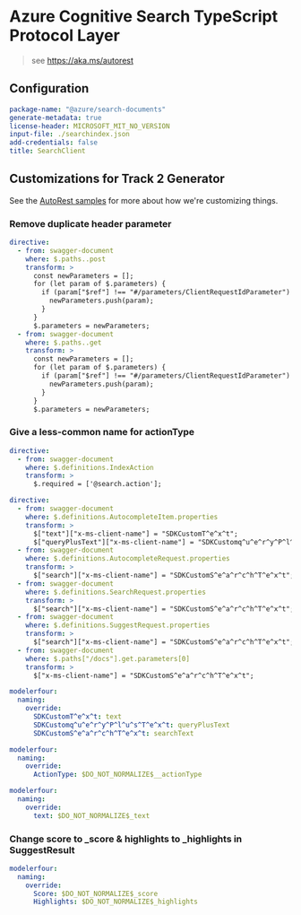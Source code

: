# Azure Cognitive Search TypeScript Protocol Layer

> see https://aka.ms/autorest

## Configuration

```yaml
package-name: "@azure/search-documents"
generate-metadata: true
license-header: MICROSOFT_MIT_NO_VERSION
input-file: ./searchindex.json
add-credentials: false
title: SearchClient
```

## Customizations for Track 2 Generator

See the [AutoRest samples](https://github.com/Azure/autorest/tree/master/Samples/3b-custom-transformations)
for more about how we're customizing things.

### Remove duplicate header parameter

```yaml
directive:
  - from: swagger-document
    where: $.paths..post
    transform: >
      const newParameters = [];
      for (let param of $.parameters) {
        if (param["$ref"] !== "#/parameters/ClientRequestIdParameter") {
          newParameters.push(param);
        }
      }
      $.parameters = newParameters;
  - from: swagger-document
    where: $.paths..get
    transform: >
      const newParameters = [];
      for (let param of $.parameters) {
        if (param["$ref"] !== "#/parameters/ClientRequestIdParameter") {
          newParameters.push(param);
        }
      }
      $.parameters = newParameters;
```

### Give a less-common name for actionType

```yaml
directive:
  - from: swagger-document
    where: $.definitions.IndexAction
    transform: >
      $.required = ['@search.action'];
```

```yaml
directive:
  - from: swagger-document
    where: $.definitions.AutocompleteItem.properties
    transform: >
      $["text"]["x-ms-client-name"] = "SDKCustomT^e^x^t";
      $["queryPlusText"]["x-ms-client-name"] = "SDKCustomq^u^e^r^y^P^l^u^s^T^e^x^t";
  - from: swagger-document
    where: $.definitions.AutocompleteRequest.properties
    transform: >
      $["search"]["x-ms-client-name"] = "SDKCustomS^e^a^r^c^h^T^e^x^t";
  - from: swagger-document
    where: $.definitions.SearchRequest.properties
    transform: >
      $["search"]["x-ms-client-name"] = "SDKCustomS^e^a^r^c^h^T^e^x^t";
  - from: swagger-document
    where: $.definitions.SuggestRequest.properties
    transform: >
      $["search"]["x-ms-client-name"] = "SDKCustomS^e^a^r^c^h^T^e^x^t";
  - from: swagger-document
    where: $.paths["/docs"].get.parameters[0]
    transform: >
      $["x-ms-client-name"] = "SDKCustomS^e^a^r^c^h^T^e^x^t";

modelerfour:
  naming:
    override:
      SDKCustomT^e^x^t: text
      SDKCustomq^u^e^r^y^P^l^u^s^T^e^x^t: queryPlusText
      SDKCustomS^e^a^r^c^h^T^e^x^t: searchText
```

```yaml
modelerfour:
  naming:
    override:
      ActionType: $DO_NOT_NORMALIZE$__actionType
```

```yaml
modelerfour:
  naming:
    override:
      text: $DO_NOT_NORMALIZE$_text
```

### Change score to \_score & highlights to \_highlights in SuggestResult

```yaml
modelerfour:
  naming:
    override:
      Score: $DO_NOT_NORMALIZE$_score
      Highlights: $DO_NOT_NORMALIZE$_highlights
```
